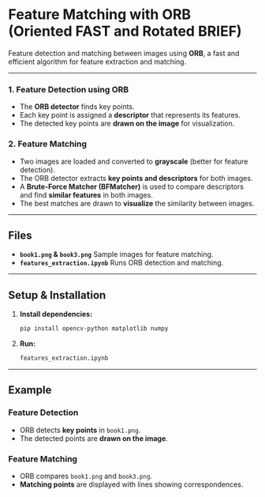 # Feature Matching with ORB (Oriented FAST and Rotated BRIEF) 

Feature detection and matching between images using **ORB**, a fast and efficient algorithm for feature extraction and matching.

---


### **1. Feature Detection using ORB**
- The **ORB detector** finds key points.  
- Each key point is assigned a **descriptor** that represents its features.  
- The detected key points are **drawn on the image** for visualization.

### **2. Feature Matching**
- Two images are loaded and converted to **grayscale** (better for feature detection).  
- The ORB detector extracts **key points and descriptors** for both images.  
- A **Brute-Force Matcher (BFMatcher)** is used to compare descriptors and find **similar features** in both images.  
- The best matches are drawn to **visualize** the similarity between images.

---

## **Files**  
- **`book1.png` & `book3.png`**  Sample images for feature matching.  
- **`features_extraction.ipynb`**  Runs ORB detection and matching.

---

## **Setup & Installation**  
1. **Install dependencies:**  
   ```bash
   pip install opencv-python matplotlib numpy
   ```

2. **Run:**  
   ```bash
   features_extraction.ipynb
   ```

---

## **Example**  
### **Feature Detection**
- ORB detects **key points** in `book1.png`.  
- The detected points are **drawn on the image**.  

### **Feature Matching**
- ORB compares `book1.png` and `book3.png`.  
- **Matching points** are displayed with lines showing correspondences.  
